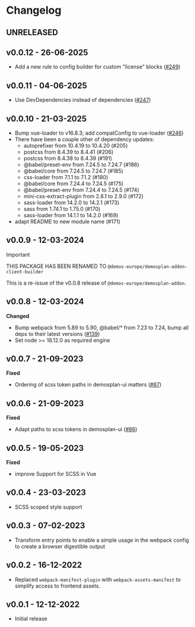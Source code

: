 # Changelog

## UNRELEASED

## v0.0.12 - 26-06-2025

- Add a new rule to config builder for custom "license" blocks ([#249](https://github.com/demos-europe/demosplan-js-addon/pull/249))

## v0.0.11 - 04-06-2025

- Use DevDependencies instead of dependencies ([#247](https://github.com/demos-europe/demosplan-js-addon/pull/247))

## v0.0.10 - 21-03-2025

- Bump vue-loader to v16.8.3; add compatConfig to vue-loader  ([#246](https://github.com/demos-europe/demosplan-js-addon/pull/246))
- There have been a couple other of dependency updates:
  - autoprefixer from 10.4.19 to 10.4.20 (#205) 
  - postcss from 8.4.39 to 8.4.41 (#206) 
  - postcss from 8.4.38 to 8.4.39 (#191)
  - @babel/preset-env from 7.24.5 to 7.24.7 (#186)
  - @babel/core from 7.24.5 to 7.24.7 (#185)
  - css-loader from 7.1.1 to 7.1.2 (#180)
  - @babel/core from 7.24.4 to 7.24.5 (#175)
  - @babel/preset-env from 7.24.4 to 7.24.5 (#174)
  - mini-css-extract-plugin from 2.8.1 to 2.9.0 (#172)
  - sass-loader from 14.2.0 to 14.2.1 (#173)
  - sass from 1.74.1 to 1.75.0 (#170)
  - sass-loader from 14.1.1 to 14.2.0 (#169)
- adapt README to new module name (#171)

## v0.0.9 - 12-03-2024

> [!IMPORTANT]
> THIS PACKAGE HAS BEEN RENAMED TO `@demos-europe/demosplan-addon-client-builder`

This is a re-issue of the v0.0.8 release of
`@demos-europe/demosplan-addon`.

## v0.0.8 - 12-03-2024

**Changed**

- Bump webpack from 5.89 to 5.90, @babel/* from 7.23 to 7.24, bump all deps to their latest versions ([#139](https://github.com/demos-europe/demosplan-js-addon/pull/139))
- Set node >= 18.12.0 as required engine  

## v0.0.7 - 21-09-2023

**Fixed**

- Ordering of scss token paths in demosplan-ui matters ([#87](https://github.com/demos-europe/demosplan-js-addon/pull/87))

## v0.0.6 - 21-09-2023

**Fixed**

- Adapt paths to scss tokens in demosplan-ui ([#86](https://github.com/demos-europe/demosplan-js-addon/pull/86))

## v0.0.5 - 19-05-2023

**Fixed**

- improve Support for SCSS in Vue

## v0.0.4 - 23-03-2023

- SCSS scoped style support

## v0.0.3 - 07-02-2023

- Transform entry points to enable a simple usage in the webpack config to create a browser digestible output 

## v0.0.2 - 16-12-2022

- Replaced `webpack-manifest-plugin` with `webpack-assets-manifest`
  to simplify access to frontend assets.

## v0.0.1 - 12-12-2022

- Initial release

